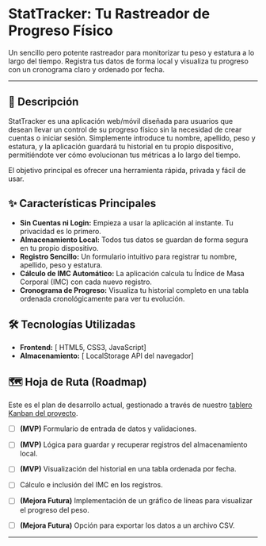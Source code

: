 # StatTracker: Tu Rastreador de Progreso Físico

Un sencillo pero potente rastreador para monitorizar tu peso y estatura a lo largo del tiempo. Registra tus datos de forma local y visualiza tu progreso con un cronograma claro y ordenado por fecha.

---

## 📝 Descripción

StatTracker es una aplicación web/móvil diseñada para usuarios que desean llevar un control de su progreso físico sin la necesidad de crear cuentas o iniciar sesión. Simplemente introduce tu nombre, apellido, peso y estatura, y la aplicación guardará tu historial en tu propio dispositivo, permitiéndote ver cómo evolucionan tus métricas a lo largo del tiempo.

El objetivo principal es ofrecer una herramienta rápida, privada y fácil de usar.

## ✨ Características Principales

* **Sin Cuentas ni Login:** Empieza a usar la aplicación al instante. Tu privacidad es lo primero.
* **Almacenamiento Local:** Todos tus datos se guardan de forma segura en tu propio dispositivo.
* **Registro Sencillo:** Un formulario intuitivo para registrar tu nombre, apellido, peso y estatura.
* **Cálculo de IMC Automático:** La aplicación calcula tu Índice de Masa Corporal (IMC) con cada nuevo registro.
* **Cronograma de Progreso:** Visualiza tu historial completo en una tabla ordenada cronológicamente para ver tu evolución.

## 🛠️ Tecnologías Utilizadas

* **Frontend:** [ HTML5, CSS3, JavaScript]
* **Almacenamiento:** [ LocalStorage API del navegador]

## 🗺️ Hoja de Ruta (Roadmap)

Este es el plan de desarrollo actual, gestionado a través de nuestro [tablero Kanban del proyecto](https://github.com/users/AlvaroPavon/projects/2).

-   [ ] **(MVP)** Formulario de entrada de datos y validaciones.
-   [ ] **(MVP)** Lógica para guardar y recuperar registros del almacenamiento local.
-   [ ] **(MVP)** Visualización del historial en una tabla ordenada por fecha.
-   [ ] Cálculo e inclusión del IMC en los registros.
-   [ ] **(Mejora Futura)** Implementación de un gráfico de líneas para visualizar el progreso del peso.
-   [ ] **(Mejora Futura)** Opción para exportar los datos a un archivo CSV.


---
